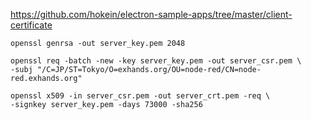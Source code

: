 
https://github.com/hokein/electron-sample-apps/tree/master/client-certificate

```
openssl genrsa -out server_key.pem 2048

openssl req -batch -new -key server_key.pem -out server_csr.pem \
-subj "/C=JP/ST=Tokyo/O=exhands.org/OU=node-red/CN=node-red.exhands.org"

openssl x509 -in server_csr.pem -out server_crt.pem -req \
-signkey server_key.pem -days 73000 -sha256


```
